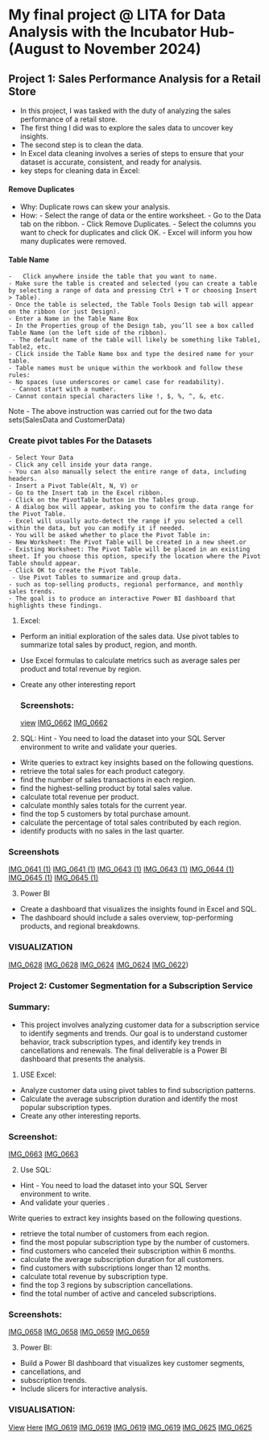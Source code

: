# My final project @ LITA for Data Analysis with the Incubator Hub-(August to November 2024)

 ## Project 1: Sales Performance Analysis for a Retail Store
- In this project, I was tasked with the duty of  analyzing the sales performance of a retail store.
- The first thing I did was to explore the sales data to uncover key insights.
- The second step is to clean the data.
- In Excel data cleaning involves a series of steps to ensure that your dataset is accurate, consistent, and ready for analysis.
- key steps for cleaning data in Excel:
#### Remove Duplicates
   - Why: Duplicate rows can skew your analysis.
   - How:
    -	Select the range of data or the entire worksheet.
    -	Go to the Data tab on the ribbon.
    -	Click Remove Duplicates.
    -	Select the columns you want to check for duplicates and click OK.
    -	Excel will inform you how many duplicates were removed.
#### Table Name
    -	Click anywhere inside the table that you want to name.
    - Make sure the table is created and selected (you can create a table by selecting a range of data and pressing Ctrl + T or choosing Insert > Table).   
    - Once the table is selected, the Table Tools Design tab will appear on the ribbon (or just Design).
    - Enter a Name in the Table Name Box
    - In the Properties group of the Design tab, you’ll see a box called Table Name (on the left side of the ribbon).
	 - The default name of the table will likely be something like Table1, Table2, etc.
    - Click inside the Table Name box and type the desired name for your table.
    - Table names must be unique within the workbook and follow these rules:
    - No spaces (use underscores or camel case for readability).
	 - Cannot start with a number.
    - Cannot contain special characters like !, $, %, ^, &, etc.

Note - The above instruction was carried out for the two data sets(SalesData and CustomerData)

### Create pivot tables For the Datasets
    - Select Your Data
    - Click any cell inside your data range.
    - You can also manually select the entire range of data, including headers.
    - Insert a Pivot Table(Alt, N, V) or
    - Go to the Insert tab in the Excel ribbon.
    - Click on the PivotTable button in the Tables group.  
    - A dialog box will appear, asking you to confirm the data range for the Pivot Table. 
    - Excel will usually auto-detect the range if you selected a cell within the data, but you can modify it if needed.
    - You will be asked whether to place the Pivot Table in:
    - New Worksheet: The Pivot Table will be created in a new sheet.or
    - Existing Worksheet: The Pivot Table will be placed in an existing sheet. If you choose this option, specify the location where the Pivot Table should appear.
    - Click OK to create the Pivot Table.
 	 - Use Pivot Tables to summarize and group data.
    - such as top-selling products, regional performance, and monthly sales trends.
    - The goal is to produce an interactive Power BI dashboard that highlights these findings.


1. Excel:
 - Perform an initial exploration of the sales data. Use pivot tables to summarize total sales by product, region, and month.

 - Use Excel formulas to calculate metrics such as average sales per product and total revenue by region.

- Create any other interesting report

  ### Screenshots:
  [view](https://github.com/user-attachments/assets/3272c9fc-82bb-4bf3-b940-4bef5bfdd907)
  [IMG_0662](https://github.com/user-attachments/assets/2be9c04e-bb95-4c65-85ff-3aeb548a4ad3)
  [IMG_0662](https://github.com/user-attachments/assets/a4e9841d-ab47-4fd3-9665-80d6255da88f)

 

2. SQL:
Hint - You need to load the dataset into your SQL Server environment to write and validate your queries.
- Write queries to extract key insights based on the following questions.
- retrieve the total sales for each product category.
- find the number of sales transactions in each region.
- find the highest-selling product by total sales value.
- calculate total revenue per product.
- calculate monthly sales totals for the current year.
- find the top 5 customers by total purchase amount.
- calculate the percentage of total sales contributed by each region.
- identify products with no sales in the last quarter.

### Screenshots
[IMG_0641 (1)](https://github.com/user-attachments/assets/bf5c73e1-c7c3-45d4-8b83-7292758f9992)
[IMG_0641 (1)](https://github.com/user-attachments/assets/1743b376-7d5c-4bfb-865d-49ffccc17c35)
[IMG_0643 (1)](https://github.com/user-attachments/assets/249acc46-8f15-4b03-a29f-e2953143dd86)
[IMG_0643 (1)](https://github.com/user-attachments/assets/bd10d5e6-6452-4928-a568-7aa52c85e84c)
[IMG_0644 (1)](https://github.com/user-attachments/assets/c2136223-2d52-4abf-a52d-4ee8a9b75fe4)
[IMG_0645 (1)](https://github.com/user-attachments/assets/2f435ade-a5a1-4eb6-9b59-e43cd71d4a18)
[IMG_0645 (1)](https://github.com/user-attachments/assets/a063bb22-f000-433a-a5da-5ead3677f6c5)


3.  Power BI
- Create a dashboard that visualizes the insights found in Excel and SQL.
- The dashboard should include a sales overview, top-performing products, and regional breakdowns.
### VISUALIZATION
[IMG_0628](https://github.com/user-attachments/assets/d4aaebf8-0355-4b2a-b266-7d0e2c25bc7e)
[IMG_0628](https://github.com/user-attachments/assets/7c8bd3c6-fee5-460d-903b-de1ce4f0b5f7)
[IMG_0624](https://github.com/user-attachments/assets/9075e0b7-e056-42d0-80b2-a64416f04d81)
[IMG_0624](https://github.com/user-attachments/assets/10234c3e-8164-4ac6-9624-b2d4759dae89)
[IMG_0622](https://github.com/user-attachments/assets/3e094e34-7d02-4519-b76c-1a08c716691d))

  
### Project 2: Customer Segmentation for a Subscription Service

### Summary:
 - This project involves analyzing customer data for a subscription service to identify segments and trends. Our goal is to understand customer behavior, track subscription 
   types, and identify key trends in cancellations and renewals. The final deliverable is a Power BI dashboard that presents the analysis.
   
1. USE Excel:
- Analyze customer data using pivot tables to find subscription patterns.
- Calculate the average subscription duration and identify the most popular subscription types.
- Create any other interesting reports.

### Screenshot:
[IMG_0663](https://github.com/user-attachments/assets/e3df2a02-bf25-4950-8597-9e26849a1f95)
[IMG_0663](https://github.com/user-attachments/assets/c59cb538-cb08-421b-80f2-da846e2e1a66)


2.  Use SQL:
 - Hint - You need to load the dataset into your SQL Server environment to write.
 - And validate your queries . 

Write queries to extract key insights based on the following questions. 
- retrieve the total number of customers from each region. 
- find the most popular subscription type by the number of customers.
- find customers who canceled their subscription within 6 months. 
- calculate the average subscription duration for all customers.
- find customers with subscriptions longer than 12 months.
- calculate total revenue by subscription type.
- find the top 3 regions by subscription cancellations.
- find the total number of active and canceled subscriptions.

### Screenshots:
[IMG_0658](https://github.com/user-attachments/assets/05cf058e-37c1-48f8-aa31-37787bd2f413)
[IMG_0658](https://github.com/user-attachments/assets/2c093bdf-fd9e-4eac-bbc4-537c525439fa)
[IMG_0659](https://github.com/user-attachments/assets/97a14aec-d4ab-4a93-9259-aa6bd82afa4f)
[IMG_0659](https://github.com/user-attachments/assets/cfa06599-56fa-4c1d-ba96-5b513a984079)

3. Power BI:    
            
- Build a Power BI dashboard that visualizes key customer segments,
- cancellations, and
- subscription trends.
- Include slicers for interactive analysis.

### VISUALISATION:
 [View](https://github.com/user-attachments/assets/967ae1f4-c477-439c-87a7-ef316e5effdf)
 [Here](https://github.com/user-attachments/assets/78e02099-4a32-4894-a49c-b3a8a90eb42e)
 [IMG_0619](https://github.com/user-attachments/assets/72f43e7d-62ae-449a-8a23-e0f89bddefbc)
 [IMG_0619](https://github.com/user-attachments/assets/ed42925f-e02d-4f15-9ec2-b3812838e726)
 [IMG_0619](https://github.com/user-attachments/assets/e108ae17-0b00-49ed-a1e3-7dfe42f96acd)
 [IMG_0619](https://github.com/user-attachments/assets/d672127c-8e79-48f0-a7f4-bde2c096040d)
 [IMG_0625](https://github.com/user-attachments/assets/86967644-da90-42a0-be02-2237738a5947)
 [IMG_0625](https://github.com/user-attachments/assets/5b61976e-d674-4cf3-b128-2f3be74411d8)

